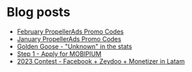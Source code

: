 # Blog posts
<!-- BLOG-POST-LIST:START -->
- [February PropellerAds Promo Codes](https://afflift.com/f/threads/february-propellerads-promo-codes.10344/)
- [January PropellerAds Promo Codes](https://afflift.com/f/threads/january-propellerads-promo-codes.10169/)
- [Golden Goose - &quot;Unknown&quot; in the stats](https://afflift.com/f/threads/golden-goose-unknown-in-the-stats.10345/)
- [Step 1 - Apply for MOBIPIUM](https://afflift.com/f/threads/step-1-apply-for-mobipium.2938/)
- [2023 Contest - Facebook + Zeydoo + Monetizer in Latam](https://afflift.com/f/threads/2023-contest-facebook-zeydoo-monetizer-in-latam.10256/)
<!-- BLOG-POST-LIST:END -->
